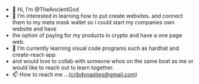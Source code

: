 - 👋 Hi, I’m @TheAncientGod
- 👀 I’m interested in learning how to put create websites. and connect them to my meta mask wallet so i could start my companies own website and have 
- the option of paying for my products in crypto and have a one page web.
- 🌱 I’m currently learning visual code programs such as hardhat and create-react-app 
-    and would love to collab with someone whos on the same boat as me or would like to reach out to learn together.
- 📫 How to reach me ...(cribdynasties@gmail.com)

<!---
TheAncientGod/TheAncientGod is a ✨ special ✨ repository because its `README.md` (this file) appears on your GitHub profile.
You can click the Preview link to take a look at your changes.
--->

